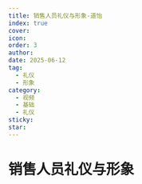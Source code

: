 ```yaml
---
title: 销售人员礼仪与形象-道怡
index: true
cover: 
icon: 
order: 3
author: 
date: 2025-06-12
tag:
  - 礼仪
  - 形象
category:
  - 视频
  - 基础
  - 礼仪
sticky: 
star: 
---
```


# 销售人员礼仪与形象

<BiliBili  
	bvid="BV1uhTfzQEru"  
	title="销售人员礼仪与形象"  
/>
